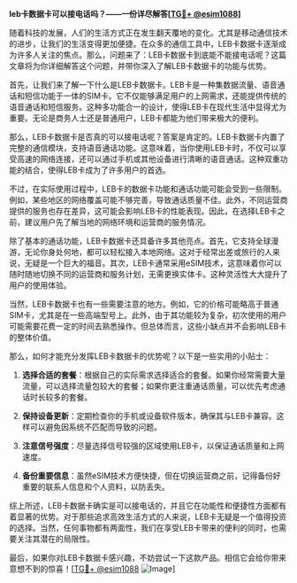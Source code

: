 **leb卡数据卡可以接电话吗？——一份详尽解答[[TG💪+ @esim1088](https://t.me/s/esim1088)]**

随着科技的发展，人们的生活方式正在发生翻天覆地的变化。尤其是移动通信技术的进步，让我们的生活变得更加便捷。在众多的通信工具中，LEB卡数据卡逐渐成为许多人关注的焦点。那么，问题来了：LEB卡数据卡到底能不能接电话呢？这篇文章将为你详细解答这个问题，并带你深入了解LEB卡数据卡的功能与优势。

首先，让我们来了解一下什么是LEB卡数据卡。LEB卡是一种集数据流量、语音通话和短信功能于一体的SIM卡。它不仅能够满足用户的上网需求，还能提供传统的语音通话和短信服务。这种多功能合一的设计，使得LEB卡在现代生活中显得尤为重要。无论是商务人士还是普通用户，LEB卡都能为他们带来极大的便利。

那么，LEB卡数据卡是否真的可以接电话呢？答案是肯定的。LEB卡数据卡内置了完整的通信模块，支持语音通话功能。这意味着，当你使用LEB卡时，不仅可以享受高速的网络连接，还可以通过手机或其他设备进行清晰的语音通话。这种双重功能的结合，使得LEB卡成为了许多用户的首选。

不过，在实际使用过程中，LEB卡的数据卡功能和通话功能可能会受到一些限制。例如，某些地区的网络覆盖可能不够完善，导致通话质量不佳。此外，不同运营商提供的服务也存在差异，这可能会影响LEB卡的性能表现。因此，在选择LEB卡之前，建议用户先了解当地的网络环境和运营商的服务情况。

除了基本的通话功能，LEB卡数据卡还具备许多其他亮点。首先，它支持全球漫游，无论你身处何地，都可以轻松接入本地网络。这对于经常出差或旅行的人来说，无疑是一个巨大的福音。其次，LEB卡通常采用eSIM技术，这意味着你可以随时随地切换不同的运营商和服务计划，无需更换实体卡。这种灵活性大大提升了用户的使用体验。

当然，LEB卡数据卡也有一些需要注意的地方。例如，它的价格可能略高于普通SIM卡，尤其是在一些高端型号上。此外，由于其功能较为复杂，初次使用的用户可能需要花费一定的时间去熟悉操作。但总体而言，这些小缺点并不会影响LEB卡的整体价值。

那么，如何才能充分发挥LEB卡数据卡的优势呢？以下是一些实用的小贴士：

1. **选择合适的套餐**：根据自己的实际需求选择适合的套餐。如果你经常需要大量流量，可以选择流量包较大的套餐；如果你更注重通话质量，可以优先考虑通话时长较多的套餐。
   
2. **保持设备更新**：定期检查你的手机或设备软件版本，确保其与LEB卡兼容。这样可以避免因系统不匹配而导致的问题。

3. **注意信号强度**：尽量选择信号较强的区域使用LEB卡，以保证通话质量和上网速度。

4. **备份重要信息**：虽然eSIM技术方便快捷，但在切换运营商之前，记得备份好重要的联系人信息和个人资料，以防丢失。

综上所述，LEB卡数据卡确实是可以接电话的，并且它在功能性和便捷性方面都有着显著的优势。对于那些追求高效生活方式的人来说，LEB卡无疑是一个值得投资的选择。当然，任何事物都有两面性，我们在享受LEB卡带来的便利的同时，也需要关注其潜在的局限性。

最后，如果你对LEB卡数据卡感兴趣，不妨尝试一下这款产品。相信它会给你带来意想不到的惊喜！[[TG💪+ @esim1088](https://t.me/s/esim1088) ![Image](https://i.postimg.cc/4NQfJmqS/Snipaste-2025-05-13-00-14-12.png)]